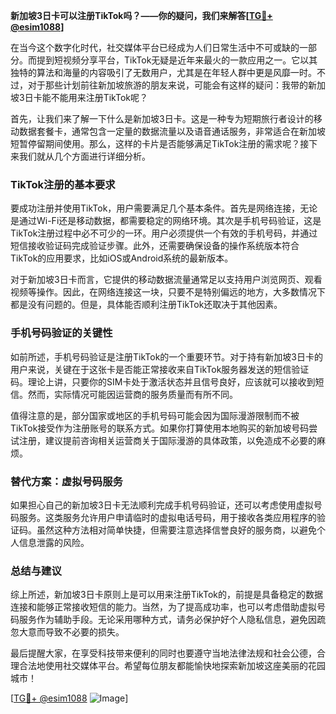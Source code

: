 **新加坡3日卡可以注册TikTok吗？——你的疑问，我们来解答[[TG💪+ @esim1088](https://t.me/s/esim1088)]**

在当今这个数字化时代，社交媒体平台已经成为人们日常生活中不可或缺的一部分。而提到短视频分享平台，TikTok无疑是近年来最火的一款应用之一。它以其独特的算法和海量的内容吸引了无数用户，尤其是在年轻人群中更是风靡一时。不过，对于那些计划前往新加坡旅游的朋友来说，可能会有这样的疑问：我带的新加坡3日卡能不能用来注册TikTok呢？

首先，让我们来了解一下什么是新加坡3日卡。这是一种专为短期旅行者设计的移动数据套餐卡，通常包含一定量的数据流量以及语音通话服务，非常适合在新加坡短暂停留期间使用。那么，这样的卡片是否能够满足TikTok注册的需求呢？接下来我们就从几个方面进行详细分析。

### TikTok注册的基本要求

要成功注册并使用TikTok，用户需要满足几个基本条件。首先是网络连接，无论是通过Wi-Fi还是移动数据，都需要稳定的网络环境。其次是手机号码验证，这是TikTok注册过程中必不可少的一环。用户必须提供一个有效的手机号码，并通过短信接收验证码完成验证步骤。此外，还需要确保设备的操作系统版本符合TikTok的应用要求，比如iOS或Android系统的最新版本。

对于新加坡3日卡而言，它提供的移动数据流量通常足以支持用户浏览网页、观看视频等操作。因此，在网络连接这一块，只要不是特别偏远的地方，大多数情况下都是没有问题的。但是，具体能否顺利注册TikTok还取决于其他因素。

### 手机号码验证的关键性

如前所述，手机号码验证是注册TikTok的一个重要环节。对于持有新加坡3日卡的用户来说，关键在于这张卡是否能正常接收来自TikTok服务器发送的短信验证码。理论上讲，只要你的SIM卡处于激活状态并且信号良好，应该就可以接收到短信。然而，实际情况可能因运营商的服务质量而有所不同。

值得注意的是，部分国家或地区的手机号码可能会因为国际漫游限制而不被TikTok接受作为注册账号的联系方式。如果你打算使用本地购买的新加坡号码尝试注册，建议提前咨询相关运营商关于国际漫游的具体政策，以免造成不必要的麻烦。

### 替代方案：虚拟号码服务

如果担心自己的新加坡3日卡无法顺利完成手机号码验证，还可以考虑使用虚拟号码服务。这类服务允许用户申请临时的虚拟电话号码，用于接收各类应用程序的验证码。虽然这种方法相对简单快捷，但需要注意选择信誉良好的服务商，以避免个人信息泄露的风险。

### 总结与建议

综上所述，新加坡3日卡原则上是可以用来注册TikTok的，前提是具备稳定的数据连接和能够正常接收短信的能力。当然，为了提高成功率，也可以考虑借助虚拟号码服务作为辅助手段。无论采用哪种方式，请务必保护好个人隐私信息，避免因疏忽大意而导致不必要的损失。

最后提醒大家，在享受科技带来便利的同时也要遵守当地法律法规和社会公德，合理合法地使用社交媒体平台。希望每位朋友都能愉快地探索新加坡这座美丽的花园城市！

[[TG💪+ @esim1088](https://t.me/s/esim1088) ![Image](https://i.postimg.cc/4NQfJmqS/Snipaste-2025-05-13-00-14-12.png)]